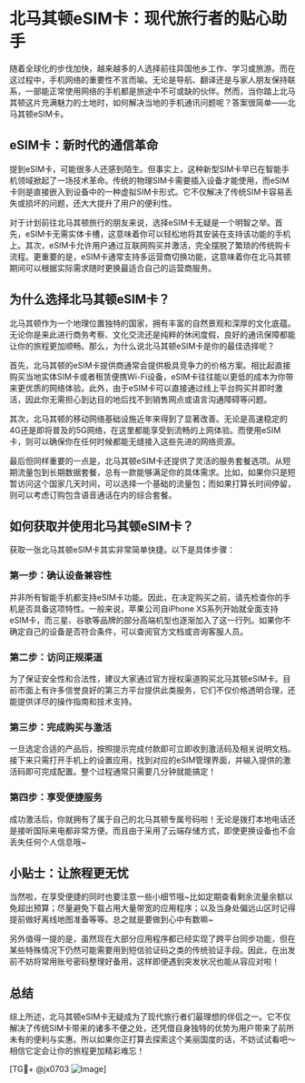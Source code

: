 # 北马其顿eSIM卡：现代旅行者的贴心助手

随着全球化的步伐加快，越来越多的人选择前往异国他乡工作、学习或旅游。而在这过程中，手机网络的重要性不言而喻。无论是导航、翻译还是与家人朋友保持联系，一部能正常使用网络的手机都是旅途中不可或缺的伙伴。然而，当你踏上北马其顿这片充满魅力的土地时，如何解决当地的手机通讯问题呢？答案很简单——北马其顿eSIM卡。

## eSIM卡：新时代的通信革命

提到eSIM卡，可能很多人还感到陌生。但事实上，这种新型SIM卡早已在智能手机领域掀起了一场技术革命。传统的物理SIM卡需要插入设备才能使用，而eSIM卡则是直接嵌入到设备中的一种虚拟SIM卡形式。它不仅解决了传统SIM卡容易丢失或损坏的问题，还大大提升了用户的便利性。

对于计划前往北马其顿旅行的朋友来说，选择eSIM卡无疑是一个明智之举。首先，eSIM卡无需实体卡槽，这意味着你可以轻松地将其安装在支持该功能的手机上。其次，eSIM卡允许用户通过互联网购买并激活，完全摆脱了繁琐的传统购卡流程。更重要的是，eSIM卡通常支持多运营商切换功能，这意味着你在北马其顿期间可以根据实际需求随时更换最适合自己的运营商服务。

## 为什么选择北马其顿eSIM卡？

北马其顿作为一个地理位置独特的国家，拥有丰富的自然景观和深厚的文化底蕴。无论你是来此进行商务考察、文化交流还是纯粹的休闲度假，良好的通讯保障都能让你的旅程更加顺畅。那么，为什么说北马其顿eSIM卡是你的最佳选择呢？

首先，北马其顿的eSIM卡提供商通常会提供极具竞争力的价格方案。相比起直接购买当地实体SIM卡或者租赁便携Wi-Fi设备，eSIM卡往往能以更低的成本为你带来更优质的网络体验。此外，由于eSIM卡可以直接通过线上平台购买并即时激活，因此你无需担心到达目的地后找不到销售网点或语言沟通障碍等问题。

其次，北马其顿的移动网络基础设施近年来得到了显著改善。无论是高速稳定的4G还是即将普及的5G网络，在这里都能享受到流畅的上网体验。而使用eSIM卡，则可以确保你在任何时候都能无缝接入这些先进的网络资源。

最后但同样重要的一点是，北马其顿eSIM卡还提供了灵活的服务套餐选项。从短期流量包到长期数据套餐，总有一款能够满足你的具体需求。比如，如果你只是短暂访问这个国家几天时间，可以选择一个基础的流量包；而如果打算长时间停留，则可以考虑订购包含语音通话在内的综合套餐。

## 如何获取并使用北马其顿eSIM卡？

获取一张北马其顿eSIM卡其实非常简单快捷。以下是具体步骤：

### 第一步：确认设备兼容性
并非所有智能手机都支持eSIM卡功能。因此，在决定购买之前，请先检查你的手机是否具备这项特性。一般来说，苹果公司自iPhone XS系列开始就全面支持eSIM卡，而三星、谷歌等品牌的部分高端机型也逐渐加入了这一行列。如果你不确定自己的设备是否符合条件，可以查阅官方文档或咨询客服人员。

### 第二步：访问正规渠道
为了保证安全性和合法性，建议大家通过官方授权渠道购买北马其顿eSIM卡。目前市面上有许多信誉良好的第三方平台提供此类服务，它们不仅价格透明合理，还能提供详尽的操作指南和技术支持。

### 第三步：完成购买与激活
一旦选定合适的产品后，按照提示完成付款即可立即收到激活码及相关说明文档。接下来只需打开手机上的设置应用，找到对应的eSIM管理界面，并输入提供的激活码即可完成配置。整个过程通常只需要几分钟就能搞定！

### 第四步：享受便捷服务
成功激活后，你就拥有了属于自己的北马其顿专属号码啦！无论是拨打本地电话还是接听国际来电都非常方便。而且由于采用了云端存储方式，即使更换设备也不会丢失任何个人信息哦~

## 小贴士：让旅程更无忧

当然啦，在享受便捷的同时也要注意一些小细节哦~比如定期查看剩余流量余额以免超出预算；尽量避免下载占用大量带宽的应用程序；以及当身处偏远山区时记得提前做好离线地图准备等等。总之就是要做到心中有数嘛~

另外值得一提的是，虽然现在大部分应用程序都已经实现了跨平台同步功能，但在某些特殊情况下仍然可能需要用到短信验证码之类的传统验证手段。因此，在出发前不妨将常用账号密码整理好备用，这样即便遇到突发状况也能从容应对啦！

## 总结

综上所述，北马其顿eSIM卡无疑成为了现代旅行者们最理想的伴侣之一。它不仅解决了传统SIM卡带来的诸多不便之处，还凭借自身独特的优势为用户带来了前所未有的便利与实惠。所以如果你正打算去探索这个美丽国度的话，不妨试试看吧～相信它定会让你的旅程更加精彩难忘！

[TG💪+ @jx0703 ![Image](https://github.com/user-attachments/assets/dbca1d08-cadb-493c-b0ec-ad6f7a83f270)]